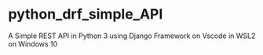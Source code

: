 # python_drf_simple_API

A Simple REST API in Python 3 using Django Framework on Vscode in WSL2 on Windows 10